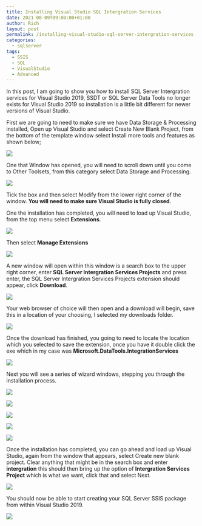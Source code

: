 ```yaml
---
title: Installing Visual Studio SQL Intergration Services
date: 2021-08-09T09:00:00+01:00
author: Rich
layout: post
permalink: /installing-visual-studio-sql-server-intergration-services
categories:
  - sqlserver
tags:
  - SSIS
  - SQL
  - VisualStudio
  - Advanced
---
```


In this post, I am going to show you how to install SQL Server Intergration services for Visual Studio 2019, SSDT or SQL Server Data Tools no longer exists for Visual Studio 2019 so installation is a little bit different for newer versions of Visual Studio. 

<!--more-->

First we are going to need to make sure we have Data Storage & Processing installed, Open up Visual Studio and select Create New Blank Project, from the bottom of the template window select Install more tools and features as shown below; 

![](/img/vs-more-tools.png)

One that Window has opened, you will need to scroll down until you come to Other Toolsets, from this category select Data Storage and Processing.

![](/img/vs-data-storage-processing.png)

Tick the box and then select Modify from the lower right corner of the window. **You will need to make sure Visual Studio is fully closed**. 

One the installation has completed, you will need to load up Visual Studio, from the top menu select **Extensions**.

![](/img/vs-extensions1.png)

Then select **Manage Extensions**

![](/img/vs-extensions2.png)

A new window will open within this window is a search box to the upper right corner, enter **SQL Server Intergration Services Projects** and press enter, the SQL Server Intergration Services Projects extension should appear, click **Download**.

![](/img/vs-extensions3.png)

Your web browser of choice will then open and a download will begin, save this in a location of your choosing, I selected my downloads folder.

![](/img/vs-extensions4.png)

Once the download has finished, you going to need to locate the location which you selected to save the extension, once you have it double click the exe which in my case was **Microsoft.DataTools.IntegrationServices**

![](/img/vs-extensions5.png)

Next you will see a series of wizard windows, stepping you through the installation process.

![](/img/vs-extension-ssis-install-1.png)

![](/img/vs-extension-ssis-install-2.png)

![](/img/vs-extension-ssis-install-3.png)

![](/img/vs-extension-ssis-install-4.png)

![](/img/vs-extension-ssis-install-5.png)

Once the installation has completed, you can go ahead and load up Visual Studio, again from the window that appears, select Create new blank project. Clear anything that might be in the search box and enter **intergration** this should then bring up the option of **Intergration Services Project** which is what we want, click that and select Next. 

![](/img/vs-extension-ssis-new-proj.png)

You should now be able to start creating your SQL Server SSIS package from within Visual Studio 2019.

![](/img/vs-extension-ssis-new-proj-2.png)